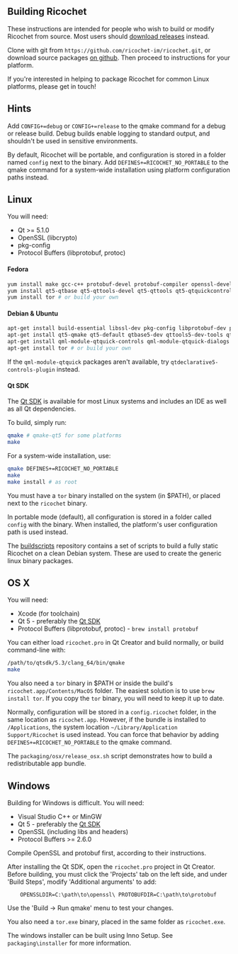 ## Building Ricochet

These instructions are intended for people who wish to build or modify Ricochet from source. Most users should [download releases](https://github.com/ricochet-im/ricochet/releases) instead.

Clone with git from `https://github.com/ricochet-im/ricochet.git`, or download source packages [on github](https://github.com/ricochet-im/ricochet/releases). Then proceed to instructions for your platform.

If you're interested in helping to package Ricochet for common Linux platforms, please get in touch!

## Hints

Add `CONFIG+=debug` or `CONFIG+=release` to the qmake command for a debug or release build. Debug builds enable logging to standard output, and shouldn't be used in sensitive environments.

By default, Ricochet will be portable, and configuration is stored in a folder named `config` next to the binary. Add `DEFINES+=RICOCHET_NO_PORTABLE` to the qmake command for a system-wide installation using platform configuration paths instead.

## Linux

You will need:
 * Qt >= 5.1.0
 * OpenSSL (libcrypto)
 * pkg-config
 * Protocol Buffers (libprotobuf, protoc)

#### Fedora
```sh
yum install make gcc-c++ protobuf-devel protobuf-compiler openssl-devel
yum install qt5-qtbase qt5-qttools-devel qt5-qttools qt5-qtquickcontrols qt5-qtdeclarative qt5-qtbase-devel qt5-qtbase-gui qt5-qtdeclarative-devel qt5-qtmultimedia-devel
yum install tor # or build your own
```
#### Debian & Ubuntu
```sh
apt-get install build-essential libssl-dev pkg-config libprotobuf-dev protobuf-compiler
apt-get install qt5-qmake qt5-default qtbase5-dev qttools5-dev-tools qtdeclarative5-dev qtmultimedia5-dev
apt-get install qml-module-qtquick-controls qml-module-qtquick-dialogs
apt-get install tor # or build your own
```

If the `qml-module-qtquick` packages aren't available, try `qtdeclarative5-controls-plugin` instead.

#### Qt SDK
The [Qt SDK](https://qt-project.org/downloads) is available for most Linux systems and includes an IDE as well as all Qt dependencies.

To build, simply run:
```sh
qmake # qmake-qt5 for some platforms
make
```

For a system-wide installation, use:
```sh
qmake DEFINES+=RICOCHET_NO_PORTABLE
make
make install # as root
```

You must have a `tor` binary installed on the system (in $PATH), or placed next to the `ricochet` binary.

In portable mode (default), all configuration is stored in a folder called `config` with the binary. When installed, the platform's user configuration path is used instead.

The [buildscripts](https://github.com/ricochet-im/buildscripts) repository contains a set of scripts to build a fully static Ricochet on a clean Debian system. These are used to create the generic linux binary packages.

## OS X

You will need:
 * Xcode (for toolchain)
 * Qt 5 - preferably the [Qt SDK](https://qt-project.org/downloads)
 * Protocol Buffers (libprotobuf, protoc) - `brew install protobuf`

You can either load `ricochet.pro` in Qt Creator and build normally, or build command-line with:
```sh
/path/to/qtsdk/5.3/clang_64/bin/qmake
make
```

You also need a `tor` binary in $PATH or inside the build's `ricochet.app/Contents/MacOS` folder. The easiest solution is to use `brew install tor`. If you copy the `tor` binary, you will need to keep it up to date.

Normally, configuration will be stored in a `config.ricochet` folder, in the same location as `ricochet.app`. However, if the bundle is installed to `/Applications`, the system location `~/Library/Application Support/Ricochet` is used instead. You can force that behavior by adding `DEFINES+=RICOCHET_NO_PORTABLE` to the qmake command.

The `packaging/osx/release_osx.sh` script demonstrates how to build a redistributable app bundle.

## Windows

Building for Windows is difficult. You will need:
 * Visual Studio C++ or MinGW
 * Qt 5 - preferably the [Qt SDK](https://qt-project.org/downloads)
 * OpenSSL (including libs and headers)
 * Protocol Buffers >= 2.6.0

Compile OpenSSL and protobuf first, according to their instructions.

After installing the Qt SDK, open the `ricochet.pro` project in Qt Creator. Before building, you must click the 'Projects' tab on the left side, and under 'Build Steps', modify 'Additional arguments' to add:

```
    OPENSSLDIR=C:\path\to\openssl\ PROTOBUFDIR=C:\path\to\protobuf
```

Use the 'Build -> Run qmake' menu to test your changes.

You also need a `tor.exe` binary, placed in the same folder as `ricochet.exe`.

The windows installer can be built using Inno Setup. See `packaging\installer` for more information.
